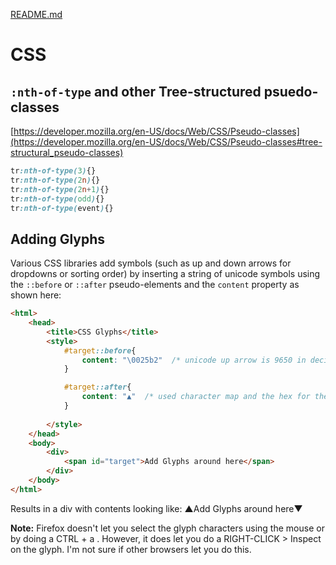 [README.md](README.md)

# CSS

## `:nth-of-type` and other Tree-structured psuedo-classes

[https://developer.mozilla.org/en-US/docs/Web/CSS/Pseudo-classes](https://developer.mozilla.org/en-US/docs/Web/CSS/Pseudo-classes#tree-structural_pseudo-classes)


```css
tr:nth-of-type(3){}
tr:nth-of-type(2n){}
tr:nth-of-type(2n+1){}
tr:nth-of-type(odd){}
tr:nth-of-type(event){}
```

## Adding Glyphs

Various CSS libraries add symbols (such as up and down arrows for dropdowns or 
sorting order) by inserting a string of unicode symbols using the `::before` 
or `::after` pseudo-elements and the `content` property as shown here:

```html
<html>
    <head>
        <title>CSS Glyphs</title>
        <style>
            #target::before{
                content: "\0025b2"  /* unicode up arrow is 9650 in decimal */
            }

            #target::after{
                content: "▲"  /* used character map and the hex for the unicode character for this */
            }
    
        </style>
    </head>
    <body>
        <div>
            <span id="target">Add Glyphs around here</span>
        </div>
    </body>
</html>
```

Results in a div with contents looking like: ▲Add Glyphs around here▼

**Note:** Firefox doesn't let you select the glyph characters using the mouse
or by doing a CTRL + a .  However, it does let you do a RIGHT-CLICK > Inspect
on the glyph.  I'm not sure if other browsers let you do this.


